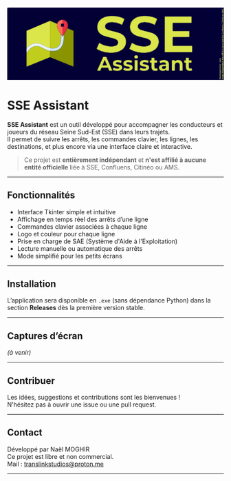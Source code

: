 ![SSE Assistant](banner.png)
# SSE Assistant

**SSE Assistant** est un outil développé pour accompagner les conducteurs et joueurs du réseau Seine Sud-Est (SSE) dans leurs trajets.  
Il permet de suivre les arrêts, les commandes clavier, les lignes, les destinations, et plus encore via une interface claire et interactive.

> Ce projet est **entièrement indépendant** et **n'est affilié à aucune entité officielle** liée à SSE, Confluens, Citinéo ou AMS.

---

## Fonctionnalités

- Interface Tkinter simple et intuitive
- Affichage en temps réel des arrêts d’une ligne
- Commandes clavier associées à chaque ligne
- Logo et couleur pour chaque ligne
- Prise en charge de SAE (Système d'Aide à l'Exploitation)
- Lecture manuelle ou automatique des arrêts
- Mode simplifié pour les petits écrans

---

## Installation

L’application sera disponible en `.exe` (sans dépendance Python) dans la section **Releases** dès la première version stable.

---

## Captures d’écran

*(à venir)*

---

## Contribuer

Les idées, suggestions et contributions sont les bienvenues !  
N'hésitez pas à ouvrir une issue ou une pull request.

---

## Contact

Développé par Naël MOGHIR  
Ce projet est libre et non commercial.  
Mail : translinkstudios@proton.me

---
